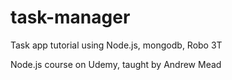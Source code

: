 # task-manager

Task app tutorial using Node.js, mongodb, Robo 3T

Node.js course on Udemy, taught by Andrew Mead